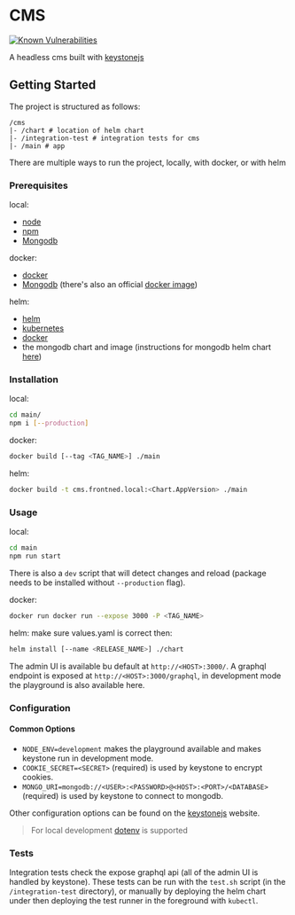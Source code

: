# CMS

[![Known Vulnerabilities](https://snyk.io/test/github/cowlingj/nuxt-ecommerce/badge.svg?targetFile=/cms/main/package.json)](https://snyk.io/test/github/cowlingj/nuxt-ecommerce)

A headless cms built with [keystonejs](https://keystonejs.com)

## Getting Started

The project is structured as follows:
```
/cms
|- /chart # location of helm chart
|- /integration-test # integration tests for cms
|- /main # app
```

There are multiple ways to run the project, locally, with docker, or with helm

### Prerequisites

local:
- [node](https://nodejs.org)
- [npm](https://www.npmjs.com/)
- [Mongodb](https://www.mongodb.com/)

docker:
- [docker](https://www.docker.com)
- [Mongodb](https://www.mongodb.com/) (there's also an official [docker image](https://hub.docker.com/_/mongo))

helm:
- [helm](https://helm.sh)
- [kubernetes](https://kubernetes.io/)
- [docker](https://www.docker.com)
- the mongodb chart and image (instructions for mongodb helm chart [here](../mongodb/README.md))

### Installation

local:
```sh
cd main/
npm i [--production]
```

docker:
```sh
docker build [--tag <TAG_NAME>] ./main
```

helm:
```sh
docker build -t cms.frontned.local:<Chart.AppVersion> ./main
```

### Usage

local:
```sh
cd main
npm run start
```

There is also a `dev` script that will detect changes and reload (package needs to be installed without `--production` flag).

docker:
```sh
docker run docker run --expose 3000 -P <TAG_NAME>
```

helm:
make sure values.yaml is correct then:
```sh
helm install [--name <RELEASE_NAME>] ./chart
```

The admin UI is available bu default at `http://<HOST>:3000/`.
A graphql endpoint is exposed at `http://<HOST>:3000/graphql`,
in development mode the playground is also available here.

### Configuration

#### Common Options

- `NODE_ENV=development` makes the playground available and makes keystone run in development mode.
- `COOKIE_SECRET=<SECRET>` (required) is used by keystone to encrypt cookies.
- `MONGO_URI=mongodb://<USER>:<PASSWORD>@<HOST>:<PORT>/<DATABASE>` (required) is used by keystone to connect to mongodb.

Other configuration options can be found on the [keystonejs](https://keystonejs.com/documentation/configuration) website.

> For local development [dotenv](https://www.npmjs.com/package/dotenv) is supported

### Tests

Integration tests check the expose graphql api (all of the admin UI is handled by keystone).
These tests can be run with the `test.sh` script (in the `/integration-test` directory), or manually by deploying the helm chart under then deploying the test runner in the foreground with `kubectl`.
